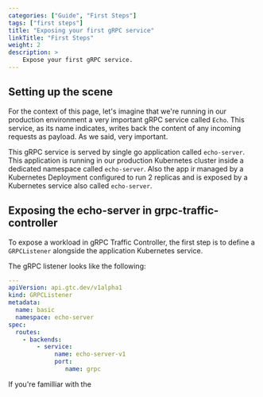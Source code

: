 ```yaml
---
categories: ["Guide", "First Steps"]
tags: ["first steps"]
title: "Exposing your first gRPC service"
linkTitle: "First Steps"
weight: 2
description: >
    Expose your first gRPC service.
---
```


## Setting up the scene

For the context of this page, let's imagine that we're running in our production environment a very important gRPC service called `Echo`. This service, as its name indicates, writes back the content of any incoming requests as payload. As we said, very important.

This gRPC service is served by single go application called `echo-server`. This application is running in our production Kubernetes cluster inside a dedicated namespace called `echo-server`. Also the app ir managed by a Kubernetes Deployment configured to run 2 replicas and is exposed by a Kubernetes service also called `echo-server`.

## Exposing the echo-server in grpc-traffic-controller

To expose a workload in gRPC Traffic Controller, the first step is to define a `GRPCListener` alongside the application Kubernetes service.

The gRPC listener looks like the following:

```yaml
---
apiVersion: api.gtc.dev/v1alpha1
kind: GRPCListener
metadata:
  name: basic
  namespace: echo-server
spec:
  routes:
    - backends:
        - service:
             name: echo-server-v1
             port:
                name: grpc
```

If you're familliar with the
